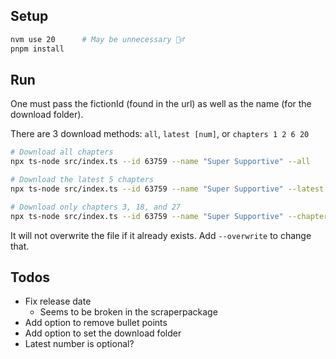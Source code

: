 ## Setup

```bash
nvm use 20      # May be unnecessary 🤷‍♂
pnpm install
```

## Run

One must pass the fictionId (found in the url) as well as the name (for the download folder).

There are 3 download methods: `all`, `latest [num]`, or `chapters 1 2 6 20`

```bash
# Download all chapters
npx ts-node src/index.ts --id 63759 --name "Super Supportive" --all

# Download the latest 5 chapters
npx ts-node src/index.ts --id 63759 --name "Super Supportive" --latest 5

# Download only chapters 3, 18, and 27
npx ts-node src/index.ts --id 63759 --name "Super Supportive" --chapters 3 18 27
```

It will not overwrite the file if it already exists. Add `--overwrite` to change that.

## Todos

- Fix release date
  - Seems to be broken in the scraperpackage
- Add option to remove bullet points
- Add option to set the download folder
- Latest number is optional?
